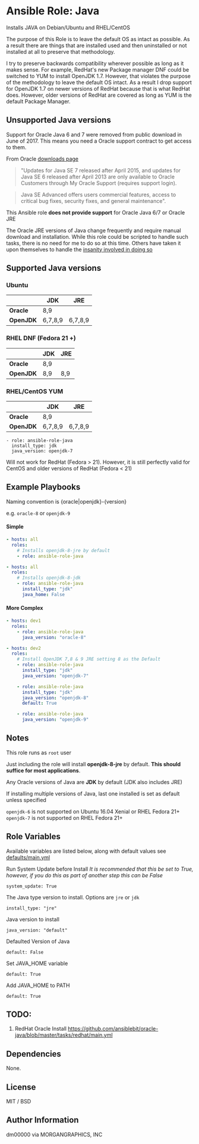 # Ansible Role: Java

Installs JAVA on Debian/Ubuntu and RHEL/CentOS


The purpose of this Role is to leave the default OS as intact as possible. As a result there are things that are installed used and then uninstalled or not installed at all to preserve that methodology.


I try to preserve backwards compatibility wherever possible as long as it makes sense. For example, RedHat's new Package manager DNF could be switched to YUM to install OpenJDK 1.7. However, that violates the purpose of the methodology to leave the default OS intact. As a result I drop support for OpenJDK 1.7 on newer versions  of RedHat because that is what RedHat does. However, older versions of RedHat are covered as long as YUM is the default Package Manager.


## Unsupported Java versions
Support for Oracle Java 6 and 7 were removed from public download in June of 2017.
This means you need a Oracle support contract to get access to them.

From Oracle [downloads page](http://www.oracle.com/technetwork/java/javase/downloads/index-jsp-138363.html)

 > "Updates for Java SE 7 released after April 2015, and updates for Java SE 6 released after April 2013 are only available to Oracle Customers through My Oracle Support (requires support login).

 > Java SE Advanced offers users commercial features, access to critical bug fixes, security fixes, and general maintenance".

This Ansible role **does not provide support** for Oracle Java 6/7 or Oracle JRE

The Oracle JRE versions of Java change frequently and require manual download and installation. While this role could be scripted to handle such tasks, there is no need for me to do so at this time. Others have taken it upon themselves to handle the [insanity involved in doing so](https://gist.github.com/P7h/9741922)

## Supported Java versions

### Ubuntu
|             | JDK     | JRE     |
|-------------|---------|---------|
| **Oracle**  | 8,9     |         |
| **OpenJDK** | 6,7,8,9 | 6,7,8,9 |


### RHEL DNF (Fedora 21 +)
|             | JDK     | JRE     |
|-------------|---------|---------|
| **Oracle**  | 8,9     |         |
| **OpenJDK** | 8,9     | 8,9     |


### RHEL/CentOS YUM
|             | JDK     | JRE     |
|-------------|---------|---------|
| **Oracle**  | 8,9     |         |
| **OpenJDK** | 6,7,8,9 | 6,7,8,9 |


```
- role: ansible-role-java
  install_type: jdk
  java_version: openjdk-7
```

Will not work for RedHat (Fedora > 21). However, it is still perfectly valid for CentOS and older versions of RedHat (Fedora < 21)


## Example Playbooks

Naming convention is {oracle|openjdk}-{version}

e.g. `oracle-8` or `openjdk-9`


#### Simple
``` yaml
- hosts: all
  roles:
    # Installs openjdk-8-jre by default
    - role: ansible-role-java
```

``` yaml
- hosts: all
  roles:
    # Installs openjdk-8-jdk
    - role: ansible-role-java
      install_type: "jdk"
      java_home: False

```
#### More Complex
``` yaml
- hosts: dev1
  roles:
    - role: ansible-role-java
      java_version: "oracle-8"

- hosts: dev2
  roles:
    # Install OpenJDK 7,8 & 9 JRE setting 8 as the Default
    - role: ansible-role-java
      install_type: "jdk"
      java_version: "openjdk-7"

    - role: ansible-role-java
      install_type: "jdk"
      java_version: "openjdk-8"
      default: True

    - role: ansible-role-java
      java_version: "openjdk-9"

```


## Notes

This role runs as `root` user

Just including the role will install **openjdk-8-jre** by default. **This should suffice for most applications**.

Any Oracle versions of Java are **JDK** by default (JDK also includes JRE)

If installing multiple versions of Java, last one installed is set as default unless specified

`openjdk-6` is not supported on Ubuntu 16.04 Xenial or RHEL Fedora 21+
`openjdk-7` is not supported on RHEL Fedora 21+



## Role Variables

Available variables are listed below, along with default values see [defaults/main.yml]( defaults/main.yml)

Run System Update before Install
*It is recommended that this be set to True, however, if you do this as part of another step this can be False*

    system_update: True

The Java type version to install. Options are `jre` or `jdk`

    install_type: "jre"

Java version to install

    java_version: "default"


Defaulted Version of Java

    default: False

Set JAVA_HOME variable

    default: True

Add JAVA_HOME to PATH

    default: True


## TODO:
1. RedHat Oracle Install
https://github.com/ansiblebit/oracle-java/blob/master/tasks/redhat/main.yml

## Dependencies

None.



## License

MIT / BSD

## Author Information

dm00000 via MORGANGRAPHICS, INC
